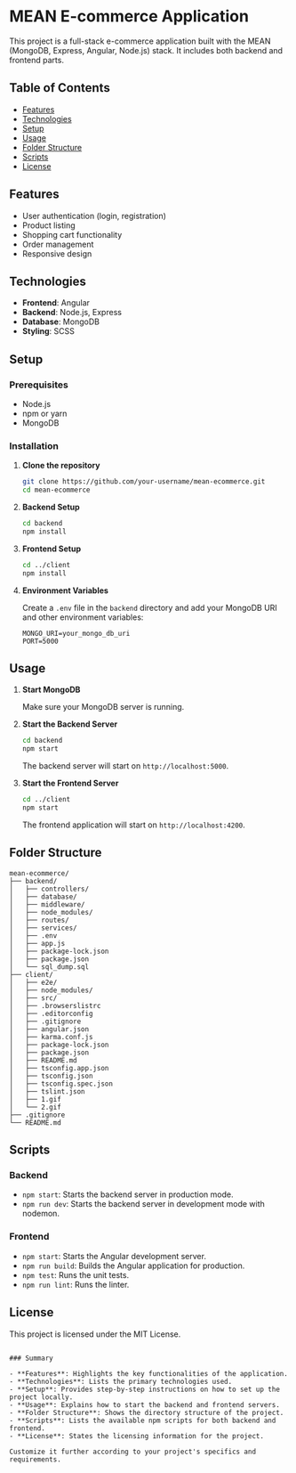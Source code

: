 # MEAN E-commerce Application

This project is a full-stack e-commerce application built with the MEAN (MongoDB, Express, Angular, Node.js) stack. It includes both backend and frontend parts.

## Table of Contents

- [Features](#features)
- [Technologies](#technologies)
- [Setup](#setup)
- [Usage](#usage)
- [Folder Structure](#folder-structure)
- [Scripts](#scripts)
- [License](#license)

## Features

- User authentication (login, registration)
- Product listing
- Shopping cart functionality
- Order management
- Responsive design

## Technologies

- **Frontend**: Angular
- **Backend**: Node.js, Express
- **Database**: MongoDB
- **Styling**: SCSS

## Setup

### Prerequisites

- Node.js
- npm or yarn
- MongoDB

### Installation

1. **Clone the repository**

   ```sh
   git clone https://github.com/your-username/mean-ecommerce.git
   cd mean-ecommerce
   ```

2. **Backend Setup**

   ```sh
   cd backend
   npm install
   ```

3. **Frontend Setup**

   ```sh
   cd ../client
   npm install
   ```

4. **Environment Variables**

   Create a `.env` file in the `backend` directory and add your MongoDB URI and other environment variables:

   ```env
   MONGO_URI=your_mongo_db_uri
   PORT=5000
   ```

## Usage

1. **Start MongoDB**

   Make sure your MongoDB server is running.

2. **Start the Backend Server**

   ```sh
   cd backend
   npm start
   ```

   The backend server will start on `http://localhost:5000`.

3. **Start the Frontend Server**

   ```sh
   cd ../client
   npm start
   ```

   The frontend application will start on `http://localhost:4200`.

## Folder Structure

```
mean-ecommerce/
├── backend/
│   ├── controllers/
│   ├── database/
│   ├── middleware/
│   ├── node_modules/
│   ├── routes/
│   ├── services/
│   ├── .env
│   ├── app.js
│   ├── package-lock.json
│   ├── package.json
│   └── sql_dump.sql
├── client/
│   ├── e2e/
│   ├── node_modules/
│   ├── src/
│   ├── .browserslistrc
│   ├── .editorconfig
│   ├── .gitignore
│   ├── angular.json
│   ├── karma.conf.js
│   ├── package-lock.json
│   ├── package.json
│   ├── README.md
│   ├── tsconfig.app.json
│   ├── tsconfig.json
│   ├── tsconfig.spec.json
│   ├── tslint.json
│   ├── 1.gif
│   └── 2.gif
├── .gitignore
└── README.md
```

## Scripts

### Backend

- `npm start`: Starts the backend server in production mode.
- `npm run dev`: Starts the backend server in development mode with nodemon.

### Frontend

- `npm start`: Starts the Angular development server.
- `npm run build`: Builds the Angular application for production.
- `npm test`: Runs the unit tests.
- `npm run lint`: Runs the linter.

## License

This project is licensed under the MIT License.
```

### Summary

- **Features**: Highlights the key functionalities of the application.
- **Technologies**: Lists the primary technologies used.
- **Setup**: Provides step-by-step instructions on how to set up the project locally.
- **Usage**: Explains how to start the backend and frontend servers.
- **Folder Structure**: Shows the directory structure of the project.
- **Scripts**: Lists the available npm scripts for both backend and frontend.
- **License**: States the licensing information for the project.

Customize it further according to your project's specifics and requirements.
